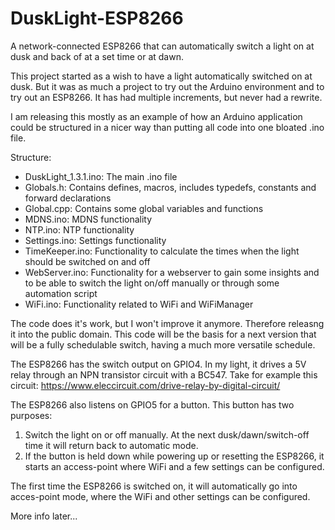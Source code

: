 # DuskLight-ESP8266
A network-connected ESP8266 that can automatically switch a light on at dusk and back of at a set time or at dawn.

This project started as a wish to have a light automatically switched on at dusk. But it was as much a project to try out the Arduino environment and to try out an ESP8266. It has had multiple increments, but never had a rewrite.

I am releasing this mostly as an example of how an Arduino application could be structured in a nicer way than putting all code into one bloated .ino file.

Structure:

- DuskLight_1.3.1.ino: The main .ino file
- Globals.h: Contains defines, macros, includes typedefs, constants and forward declarations
- Global.cpp: Contains some global variables and functions
- MDNS.ino: MDNS functionality
- NTP.ino: NTP functionality
- Settings.ino: Settings functionality
- TimeKeeper.ino: Functionality to calculate the times when the light should be switched on and off
- WebServer.ino: Functionality for a webserver to gain some insights and to be able to switch the light on/off manually or through some automation script
- WiFi.ino: Functionality related to WiFi and WiFiManager

The code does it's work, but I won't improve it anymore. Therefore releasng it into the public domain. This code will be the basis for a next version that will be a fully schedulable switch, having a much more versatile schedule.

The ESP8266 has the switch output on GPIO4. In my light, it drives a 5V relay through an NPN transistor circuit with a BC547. Take for example this circuit: https://www.eleccircuit.com/drive-relay-by-digital-circuit/


The ESP8266 also listens on GPIO5 for a button. This button has two purposes:

1. Switch the light on or off manually. At the next dusk/dawn/switch-off time it will return back to automatic mode.
2. If the button is held down while powering up or resetting the ESP8266, it starts an access-point where WiFi and a few settings can be configured.

The first time the ESP8266 is switched on, it will automatically go into acces-point mode, where the WiFi and other settings can be configured.

More info later...
